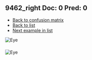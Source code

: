 ## 9462_right Doc: 0 Pred: 0
- [Back to confusion matrix](https://github.com/juliandewit/kaggle_retinopathy/blob/master/matrix.md)
- [Back to list](https://github.com/juliandewit/kaggle_retinopathy/blob/master/lists/00/list.md)
- [Next example in list](https://github.com/juliandewit/kaggle_retinopathy/blob/master/lists/00/94/9463_left.md)

![Eye](https://retinopaty.blob.core.windows.net/size1024/9462_right_0.jpeg)

### 

![Eye]()
